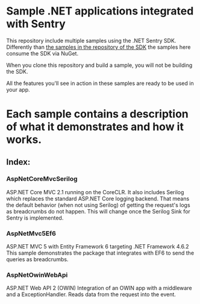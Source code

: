 # Sample .NET applications integrated with Sentry

This repository include multiple samples using the .NET Sentry SDK. Differently than [the samples in the repository of the SDK](https://github.com/getsentry/sentry-dotnet/tree/master/samples) 
the samples here consume the SDK via NuGet.

When you clone this repository and build a sample, you will not be building the SDK.

All the features you'll see in action in these samples are ready to be used in your app.

# Each sample contains a description of what it demonstrates and how it works.

## Index:

### AspNetCoreMvcSerilog 

ASP.NET Core MVC 2.1 running on the CoreCLR.
It also includes Serilog which replaces the standard ASP.NET Core logging backend.
That means the default behavior (when not using Serilog) of getting the request's logs as breadcrumbs do not happen.
This will change once the Serilog Sink for Sentry is implemented.


### AspNetMvc5Ef6

ASP.NET MVC 5 with Entity Framework 6 targeting .NET Framework 4.6.2
This sample demonstrates the package that integrates with EF6 to send the queries as breadcrumbs.

### AspNetOwinWebApi

ASP.NET Web API 2 (OWIN)
Integration of an OWIN app with a middleware and a ExceptionHandler. Reads data from the request into the event.